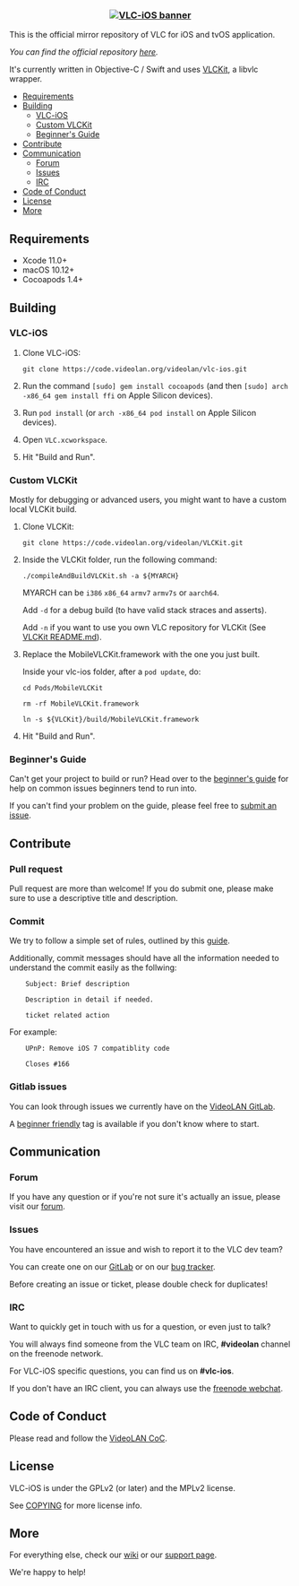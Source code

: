 <h3 align="center">
  <a href="https://www.videolan.org/images/vlc-ios/readme_banner.png">
  <img src="https://www.videolan.org/images/vlc-ios/readme_banner.png?raw=true" alt="VLC-iOS banner">
  </a>
</h3>

This is the official mirror repository of VLC for iOS and tvOS application.

_You can find the official repository [here](https://code.videolan.org/videolan/vlc-ios/)._

It's currently written in Objective-C / Swift and uses [VLCKit](https://code.videolan.org/videolan/VLCKit), a libvlc wrapper.

- [Requirements](#requirements)
- [Building](#building)
    - [VLC-iOS](#vlc-ios)
    - [Custom VLCKit](#custom-vlckit)
    - [Beginner's Guide](#beginners-guide)
- [Contribute](#contribute)
- [Communication](#communication)
    - [Forum](#forum)
    - [Issues](#issues)
    - [IRC](#irc)
- [Code of Conduct](#code-of-conduct)
- [License](#license)
- [More](#more)

## Requirements
* Xcode 11.0+
* macOS 10.12+
* Cocoapods 1.4+

## Building

### VLC-iOS

1. Clone VLC-iOS:

    `git clone https://code.videolan.org/videolan/vlc-ios.git`

2. Run the command `[sudo] gem install cocoapods` (and then `[sudo] arch -x86_64 gem install ffi` on Apple Silicon devices).    
3. Run `pod install` (or `arch -x86_64 pod install` on Apple Silicon devices).
4. Open `VLC.xcworkspace`.
5. Hit "Build and Run".




### Custom VLCKit

Mostly for debugging or advanced users, you might want to have a custom local VLCKit build.

1. Clone VLCKit:

    `git clone https://code.videolan.org/videolan/VLCKit.git`


2. Inside the VLCKit folder, run the following command:

    `./compileAndBuildVLCKit.sh -a ${MYARCH}`

    MYARCH can be `i386` `x86_64` `armv7` `armv7s` or `aarch64`.

    Add `-d` for a debug build (to have valid stack straces and asserts).

    Add `-n` if you want to use you own VLC repository for VLCKit (See [VLCKit README.md](https://code.videolan.org/videolan/VLCKit/blob/master/README.md)).

3. Replace the MobileVLCKit.framework with the one you just built.

    Inside your vlc-ios folder, after a `pod update`, do:

    `cd Pods/MobileVLCKit`

    `rm -rf MobileVLCKit.framework`

    `ln -s ${VLCKit}/build/MobileVLCKit.framework`

4. Hit "Build and Run".

### Beginner's Guide

Can't get your project to build or run? Head over to the [beginner's guide](https://code.videolan.org/videolan/vlc-ios/wikis/Beginner-Guide) for help on common issues beginners tend to run into.

If you can't find your problem on the guide, please feel free to [submit an issue](https://code.videolan.org/videolan/vlc-ios/issues).

## Contribute

### Pull request

Pull request are more than welcome! If you do submit one, please make sure to use a descriptive title and description.

### Commit

We try to follow a simple set of rules, outlined by this [guide](https://chris.beams.io/posts/git-commit/).

Additionally, commit messages should have all the information needed to understand the commit easily as the follwing:

```
    Subject: Brief description

    Description in detail if needed.

    ticket related action
```

For example:

```
    UPnP: Remove iOS 7 compatiblity code

    Closes #166
```

### Gitlab issues

You can look through issues we currently have on the [VideoLAN GitLab](https://code.videolan.org/videolan/vlc-ios/issues).

A [beginner friendly](https://code.videolan.org/videolan/vlc-ios/issues?label_name%5B%5D=Beginner+friendly) tag is available if you don't know where to start.

## Communication

### Forum

If you have any question or if you're not sure it's actually an issue, please visit our [forum](https://forum.videolan.org/).

### Issues

You have encountered an issue and wish to report it to the VLC dev team?

You can create one on our [GitLab](https://code.videolan.org/videolan/vlc-ios/issues) or on our [bug tracker](https://trac.videolan.org/vlc/).

Before creating an issue or ticket, please double check for duplicates!

### IRC

Want to quickly get in touch with us for a question, or even just to talk?

You will always find someone from the VLC team on IRC, __#videolan__ channel on the freenode network.

For VLC-iOS specific questions, you can find us on __#vlc-ios__.

If you don't have an IRC client, you can always use the [freenode webchat](https://webchat.freenode.net/).

## Code of Conduct

Please read and follow the [VideoLAN CoC](https://wiki.videolan.org/Code_of_Conduct/).

## License

VLC-iOS is under the GPLv2 (or later) and the MPLv2 license.

See [COPYING](./COPYING) for more license info.

## More

For everything else, check our [wiki](https://wiki.videolan.org/) or our [support page](http://www.videolan.org/support/).

We're happy to help!
